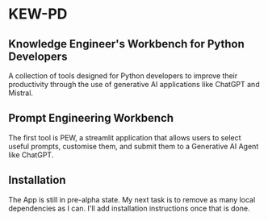 # KEW-PD

## Knowledge Engineer's Workbench for Python Developers

A collection of tools designed for Python developers to improve
their productivity through the use
of generative AI applications like ChatGPT and Mistral.

## Prompt Engineering Workbench

The first tool is  PEW, a streamlit application that allows users to
select useful prompts, customise them, and submit them to a Generative AI Agent like ChatGPT.

## Installation

The App is still in pre-alpha state.
My next task is to remove as many local dependencies as I can.
I'll add installation instructions once that is done.



